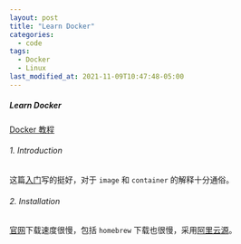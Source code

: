 ```yaml
---
layout: post
title: "Learn Docker"
categories:
  - code
tags:
  - Docker
  - Linux
last_modified_at: 2021-11-09T10:47:48-05:00
---
```


##### Learn Docker

[Docker 教程](https://www.runoob.com/docker/docker-tutorial.html)

###### 1. Introduction

这篇[入门](https://zhuanlan.zhihu.com/p/187505981)写的挺好，对于 `image` 和 `container` 的解释十分通俗。

###### 2. Installation

[官网](https://docs.docker.com/desktop/mac/install/)下载速度很慢，包括 `homebrew` 下载也很慢，采用[阿里云源](https://mirrors.aliyun.com/docker-toolbox/)。

